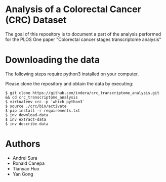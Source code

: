 # Analysis of a Colorectal Cancer (CRC) Dataset

The goal of this repository is to document a part of the analysis performed
for the PLOS One paper "Colorectal cancer stages transcriptome analysis"


# Downloading the data

The following steps require python3 installed on your computer.

Please clone the repository and obtain the data by executing:

    $ git clone https://github.com/indera/crc_transcriptome_analysis.git && cd crc_transcriptome_analysis
    $ virtualenv crc -p `which python3`
    $ source ./crc/bin/activate
    $ pip install -r requirements.txt
    $ inv download-data
    $ inv extract-data
    $ inv describe-data


# Authors

* Andrei Sura
* Ronald Canepa
* Tianyao Huo
* Yan Gong
